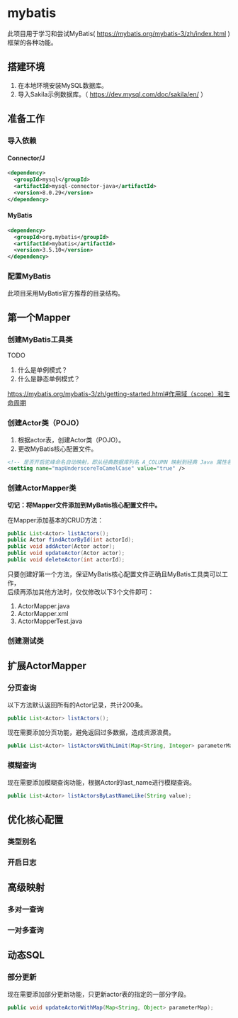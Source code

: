 # mybatis

此项目用于学习和尝试MyBatis( https://mybatis.org/mybatis-3/zh/index.html )框架的各种功能。

## 搭建环境

1. 在本地环境安装MySQL数据库。
2. 导入Sakila示例数据库。（ https://dev.mysql.com/doc/sakila/en/ ）

## 准备工作

### 导入依赖

#### Connector/J

```xml
<dependency>
  <groupId>mysql</groupId>
  <artifactId>mysql-connector-java</artifactId>
  <version>8.0.29</version>
</dependency>
```

#### MyBatis

```xml
<dependency>
  <groupId>org.mybatis</groupId>
  <artifactId>mybatis</artifactId>
  <version>3.5.10</version>
</dependency>
```

### 配置MyBatis

此项目采用MyBatis官方推荐的目录结构。

## 第一个Mapper

### 创建MyBatis工具类

TODO
1. 什么是单例模式？
2. 什么是静态单例模式？

https://mybatis.org/mybatis-3/zh/getting-started.html#作用域（scope）和生命周期

### 创建Actor类（POJO）

1. 根据actor表，创建Actor类（POJO）。
2. 更改MyBatis核心配置文件。
```xml
<!-- 是否开启驼峰命名自动映射，即从经典数据库列名 A_COLUMN 映射到经典 Java 属性名 aColumn。 -->
<setting name="mapUnderscoreToCamelCase" value="true" />
```

### 创建ActorMapper类

**切记：将Mapper文件添加到MyBatis核心配置文件中。**

在Mapper添加基本的CRUD方法：
```java
public List<Actor> listActors();
public Actor findActorById(int actorId);
public void addActor(Actor actor);
public void updateActor(Actor actor);
public void deleteActor(int actorId);
```

只要创建好第一个方法，保证MyBatis核心配置文件正确且MyBatis工具类可以工作，  
后续再添加其他方法时，仅仅修改以下3个文件即可：
1. ActorMapper.java
2. ActorMapper.xml
3. ActorMapperTest.java

### 创建测试类

## 扩展ActorMapper

### 分页查询

以下方法默认返回所有的Actor记录，共计200条。
```java
public List<Actor> listActors();
```

现在需要添加分页功能，避免返回过多数据，造成资源浪费。
```java
public List<Actor> listActorsWithLimit(Map<String, Integer> parameterMap);
```

### 模糊查询

现在需要添加模糊查询功能，根据Actor的last_name进行模糊查询。
```java
public List<Actor> listActorsByLastNameLike(String value);
```

## 优化核心配置

### 类型别名

### 开启日志

## 高级映射

### 多对一查询

### 一对多查询

## 动态SQL

### 部分更新

现在需要添加部分更新功能，只更新actor表的指定的一部分字段。
```java
public void updateActorWithMap(Map<String, Object> parameterMap);
```
